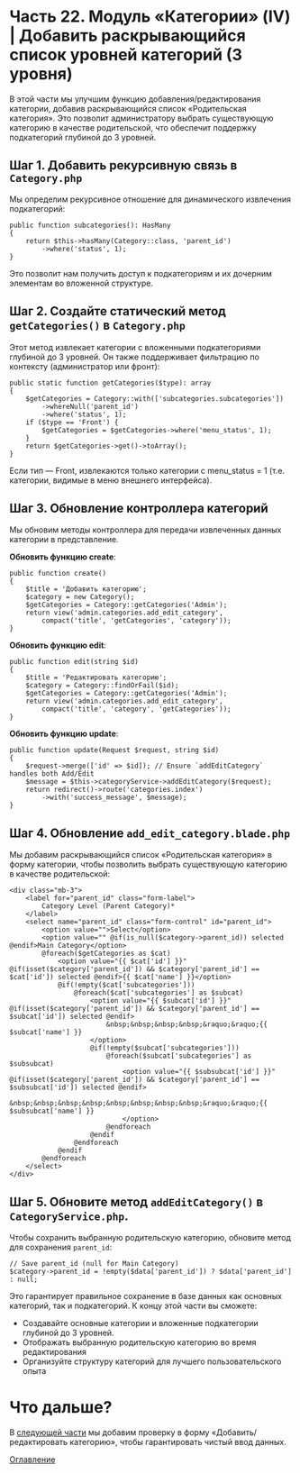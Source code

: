 # Часть 22. Модуль «Категории» (IV) | Добавить раскрывающийся список уровней категорий (3 уровня)
В этой части мы улучшим функцию добавления/редактирования категории, добавив раскрывающийся список «Родительская категория». Это позволит администратору выбрать существующую категорию в качестве родительской, что обеспечит поддержку подкатегорий глубиной до 3 уровней.
## Шаг 1. Добавить рекурсивную связь в ```Category.php```
Мы определим рекурсивное отношение для динамического извлечения подкатегорий:
```
public function subcategories(): HasMany
{
    return $this->hasMany(Category::class, 'parent_id')
        ->where('status', 1);
}
```
Это позволит нам получить доступ к подкатегориям и их дочерним элементам во вложенной структуре.
## Шаг 2. Создайте статический метод ```getCategories()``` в ```Category.php```
Этот метод извлекает категории с вложенными подкатегориями глубиной до 3 уровней. Он также поддерживает фильтрацию по контексту (администратор или фронт):
```
public static function getCategories($type): array
{
    $getCategories = Category::with(['subcategories.subcategories'])
        ->whereNull('parent_id')
        ->where('status', 1);
    if ($type == 'Front') {
        $getCategories = $getCategories->where('menu_status', 1);
    }
    return $getCategories->get()->toArray();
}
```
Если тип — Front, извлекаются только категории с menu_status = 1 (т.е. категории, видимые в меню внешнего интерфейса).
## Шаг 3. Обновление контроллера категорий
Мы обновим методы контроллера для передачи извлеченных данных категории в представление.

**Обновить функцию create**:
```
public function create()
{
    $title = 'Добавить категорию';
    $category = new Category();
    $getCategories = Category::getCategories('Admin');
    return view('admin.categories.add_edit_category', 
        compact('title', 'getCategories', 'category'));
}
```
**Обновить функцию edit**:
```
public function edit(string $id)
{
    $title = 'Редактировать категорию';
    $category = Category::findOrFail($id);
    $getCategories = Category::getCategories('Admin');
    return view('admin.categories.add_edit_category', 
        compact('title', 'category', 'getCategories'));
}
```
**Обновить функцию update**:
```
public function update(Request $request, string $id)
{
    $request->merge(['id' => $id]); // Ensure `addEditCategory` handles both Add/Edit
    $message = $this->categoryService->addEditCategory($request);
    return redirect()->route('categories.index')
        ->with('success_message', $message);
}
```
## Шаг 4. Обновление ```add_edit_category.blade.php```
Мы добавим раскрывающийся список «Родительская категория» в форму категории, чтобы позволить выбрать существующую категорию в качестве родительской:
```
<div class="mb-3">
    <label for="parent_id" class="form-label">
        Category Level (Parent Category)*
    </label>
    <select name="parent_id" class="form-control" id="parent_id">
        <option value="">Select</option>
        <option value="" @if(is_null($category->parent_id)) selected @endif>Main Category</option>
        @foreach($getCategories as $cat)
            <option value="{{ $cat['id'] }}" @if(isset($category['parent_id']) && $category['parent_id'] == $cat['id']) selected @endif>{{ $cat['name'] }}</option>
            @if(!empty($cat['subcategories']))
                @foreach($cat['subcategories'] as $subcat)
                    <option value="{{ $subcat['id'] }}" @if(isset($category['parent_id']) && $category['parent_id'] == $subcat['id']) selected @endif>
                        &nbsp;&nbsp;&nbsp;&nbsp;&raquo;&raquo;{{ $subcat['name'] }}
                    </option>
                    @if(!empty($subcat['subcategories']))
                        @foreach($subcat['subcategories'] as $subsubcat)
                            <option value="{{ $subsubcat['id'] }}" @if(isset($category['parent_id']) && $category['parent_id'] == $subsubcat['id']) selected @endif>
                                &nbsp;&nbsp;&nbsp;&nbsp;&nbsp;&nbsp;&nbsp;&nbsp;&raquo;&raquo;{{ $subsubcat['name'] }}
                            </option>
                        @endforeach
                    @endif
                @endforeach
            @endif
        @endforeach
    </select>
</div>
```
## Шаг 5. Обновите метод ```addEditCategory()``` в ```CategoryService.php```.
Чтобы сохранить выбранную родительскую категорию, обновите метод для сохранения ```parent_id```:
```
// Save parent_id (null for Main Category)
$category->parent_id = !empty($data['parent_id']) ? $data['parent_id'] : null;
```
Это гарантирует правильное сохранение в базе данных как основных категорий, так и подкатегорий.
К концу этой части вы сможете:
- Создавайте основные категории и вложенные подкатегории глубиной до 3 уровней.
- Отображать выбранную родительскую категорию во время редактирования
- Организуйте структуру категорий для лучшего пользовательского опыта
# Что дальше?
В [следующей части](23.md) мы добавим проверку в форму «Добавить/редактировать категорию», чтобы гарантировать чистый ввод данных.

[Оглавление](../README.md)
